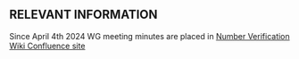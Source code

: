 ## RELEVANT INFORMATION

Since April 4th 2024 WG meeting minutes are placed in [Number Verification Wiki Confluence site](https://wiki.camaraproject.org/display/CAM/NumberVerification)
